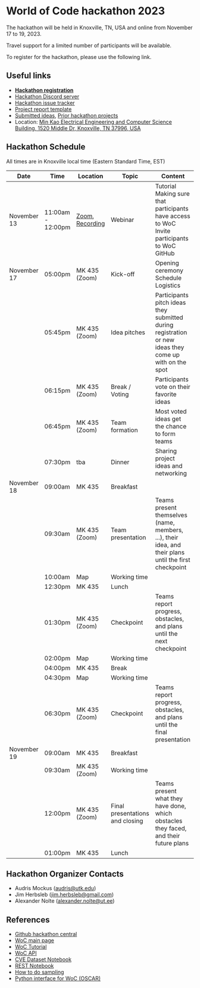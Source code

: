 # World of Code hackathon 2023

The hackathon will be held in Knoxville, TN, USA and online from November 17 to 19, 2023.

Travel support for a limited number of participants will be available.

To register for the hackathon, please use the following link.

## Useful links
- [**Hackathon registration**](https://forms.gle/fVK8nsKYcWBu6HVe6)
- [Hackathon Discord server](https://discord.gg/AAWdJJ9X7)
- [Hackathon issue tracker](https://github.com/woc-hack/hackathon-knoxville-2023/issues)
- [Project report template](https://github.com/woc-hack/hackathon-knoxville-2023/blob/main/project_template.md)
- [Submitted ideas](https://github.com/woc-hack/hackathon-knoxville-2023/blob/main/ideas.md), [Prior hackathon projects](https://github.com/woc-hack/hackathon-knoxville-2023/blob/main/prior_projects.md)
- Location: [Min Kao Electrical Engineering and Computer Science Building, 1520 Middle Dr, Knoxville, TN 37996, USA](https://maps.app.goo.gl/TvFNNs8CaDxmqRbx8)

## Hackathon Schedule

All times are in Knoxville local time (Eastern Standard Time, EST)

| Date | Time | Location | Topic | Content |
| --- | --- | --- | --- | --- |
| November 13 | 11:00am - 12:00pm | [Zoom](https://ut-ee.zoom.us/j/94814872450?pwd=eVplZkFFVTRpazB5VHdsbmdUYmxhdz09), [Recording](https://drive.google.com/file/d/1vA1dlnoAf-2JMorIXVcmDpTl2Xe5GDRN/view?usp=sharing) | Webinar | Tutorial <br/> Making sure that participants have access to WoC <br/> Invite participants to WoC GitHub |
| November 17 | 05:00pm | MK 435 (Zoom) | Kick-off | Opening ceremony <br/> Schedule <br/> Logistics |
| | 05:45pm | MK 435 (Zoom) | Idea pitches | Participants pitch ideas they submitted during registration or new ideas they come up with on the spot |
| | 06:15pm | MK 435 (Zoom) | Break / Voting | Participants vote on their favorite ideas |
| | 06:45pm | MK 435 (Zoom) | Team formation | Most voted ideas get the chance to form teams |
| | 07:30pm | tba | Dinner | Sharing project ideas and networking |
| November 18 | 09:00am  | MK 435 | Breakfast | |
| | 09:30am | MK 435 (Zoom) | Team presentation | Teams present themselves (name, members, ...), their idea, and their plans until the first checkpoint |
| | 10:00am | Map | Working time | |
| | 12:30pm | MK 435 | Lunch | |
| | 01:30pm | MK 435 (Zoom) | Checkpoint | Teams report progress, obstacles, and plans until the next checkpoint |
| | 02:00pm | Map | Working time | |
| | 04:00pm | MK 435 | Break | |
| | 04:30pm | Map | Working time | |
| | 06:30pm | MK 435 (Zoom) | Checkpoint | Teams report progress, obstacles, and plans until the final presentation |
| November 19 | 09:00am  | MK 435 | Breakfast | |
| | 09:30am | MK 435 (Zoom) | Working time | |
| | 12:00pm | MK 435 (Zoom) | Final presentations and closing | Teams present what they have done, which obstacles they faced, and their future plans |
| | 01:00pm | MK 435 | Lunch | |

## Hackathon Organizer Contacts
* Audris Mockus (audris@utk.edu)
* Jim Herbsleb (jim.herbsleb@gmail.com)
* Alexander Nolte (alexander.nolte@ut.ee)

## References
- [Github hackathon central](https://github.com/woc-hack)
- [WoC main page](https://worldofcode.org/)
- [WoC Tutorial](https://github.com/woc-hack/tutorial/blob/master/README.md)
- [WoC API](https://bitbucket.org/swsc/lookup/src/master/README.md)
- [CVE Dataset Notebook](https://github.com/woc-hack/hackathon-knoxville-2023/blob/main/CVEJupyter.ipynb)
- [REST Notebook](https://github.com/woc-hack/hackathon-knoxville-2023/blob/main/RESTJupyter.ipynb)
- [How to do sampling](https://github.com/woc-hack/hackathon-knoxville-2023/blob/main/sampling-resource.md)
- [Python interface for WoC (OSCAR)](https://github.com/ssc-oscar/oscar.py)
